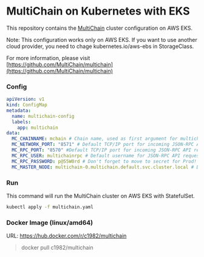 # MultiChain on Kubernetes with EKS

This repository contains the [MultiChain](https://www.multichain.com/) cluster configuration on AWS EKS. 

Note: This configuration works only on AWS EKS. If you want to use another cloud provider, you need to chage kubernetes.io/aws-ebs in StorageClass.

For more information, please visit [https://github.com/MultiChain/multichain](https://github.com/MultiChain/multichain)

### Config

```yaml
apiVersion: v1
kind: ConfigMap
metadata:
  name: multichain-config
  labels:
    app: multichain
data:
  MC_CHAINNAME: mchain # Chain name, used as first argument for multichaind and multichain-cli.
  MC_NETWORK_PORT: "8571" # Default TCP/IP port for incoming JSON-RPC API requests.
  MC_RPC_PORT: "8570" #Default TCP/IP port for incoming JSON-RPC API requests.
  MC_RPC_USER: multichainrpc # Default username for JSON-RPC API requests.
  MC_RPC_PASSWORD: p@55W0rd # Don't forget to move to secret for Prod!
  MC_MASTER_NODE: multichain-0.multichain.default.svc.cluster.local # Default master node for nodes.
```

### Run

This command will run the MultiChain cluster on AWS EKS with StatefulSet.

```bash
kubectl apply -f multichain.yaml
```

### Docker Image (linux/amd64)

URL:
https://hub.docker.com/r/c1982/multichain

> docker pull c1982/multichain
